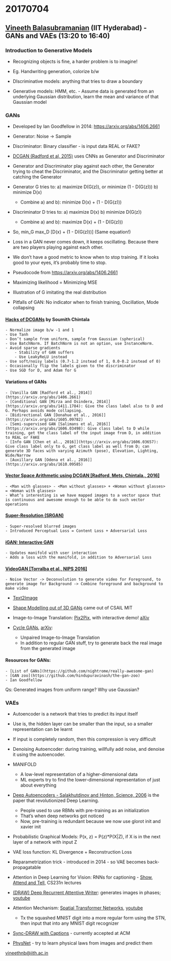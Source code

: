 # 20170704

## [Vineeth Balasubramanian](http://www.iith.ac.in/~vineethnb/) (IIT Hyderabad) - GANs and VAEs (13:20 to 16:40)

### Introduction to Generative Models

- Recognizing objects is fine, a harder problem is to imagine!

- Eg. Handwriting generation, colorize b/w

- DIscriminative models: anything that tries to draw a boundary

- Generative models: HMM, etc. - Assume data is generated from an underlying Gaussian distribution, learn the mean and variance of that Gaussian model

### GANs

- Developed by Ian Goodfellow in 2014: https://arxiv.org/abs/1406.2661

- Generator: Noise -> Sample

- Discriminator: Binary classifier - is input data REAL or FAKE?

- [DCGAN (Radford et al, 2015)](https://arxiv.org/abs/1511.06434) uses CNNs as Generator and Discriminator

- Generator and Discriminator play against each other, the Generator trying to cheat the Discriminator, and the Discriminator getting better at catching the Generator

- Generator G tries to:
    a) maximize D(G(z)), or minimize (1 - D(G(z)))
    b) minimize D(x)
    - Combine a) and b): minimize D(x) + (1 - D(G(z)))

- Discriminator D tries to:
    a) maximize D(x)
    b) minimize D(G(z))
    - Combine a) and b): maximize D(x) + (1 - D(G(z)))

- So, min_G max_D [D(x) + (1 - D(G(z)))] (Same equation!)

- Loss in a GAN never comes down, it keeps oscillating. Because there are two players playing against each other. 

- We don’t have a good metric to know when to stop training. If it looks good to your eyes, it’s probably time to stop.

- Pseudocode from https://arxiv.org/abs/1406.2661

- Maximizing likelihood = Minimizing MSE

- Illustration of G imitating the real distribution

- Pitfalls of GAN: No indicator when to finish training, Oscillation, Mode collapsing

#### [Hacks of DCGANs](https://github.com/soumith/ganhacks) by Soumith Chintala
    - Normalize image b/w -1 and 1
    - Use Tanh
    - Don’t sample from uniform, sample from Gaussian (spherical)
    - Use BatchNorm. If BatchNorm is not an option, use InstanceNorm.
    - Avoid sparse gradients
        - Stability of GAN suffers
        - Use LeakyReLU instead
    - Use soft/noisy labels (0.7-1.2 instead of 1, 0.0-0.2 instead of 0)
    - Occasionally flip the labels given to the discriminator
    - Use SGD for D, and Adam for G

#### Variations of GANs
    - [Vanilla GAN [Radford et al., 2014]](https://arxiv.org/abs/1406.2661)
    - [Conditional GAN [Mirza and Osindera, 2014]](https://arxiv.org/abs/1411.1784): Give the class label also to D and G. Perhaps avoids mode collapsing.
    - [Bidirectional GAN [Donahue et al., 2016]](https://arxiv.org/abs/1605.09782)
    - [Semi-supervised GAN [Salimans et al, 2016]](https://arxiv.org/abs/1606.03498): Give class label to D while training, get the class label of the input image from D, in addition to REAL or FAKE
    - [Info GAN [Chen et al., 2016]](https://arxiv.org/abs/1606.03657): Give class label only to G, get class label as well from D; can generate 3D faces with varying Azimuth (pose), Elevation, Lighting, Wide/Narrow
    - [Auxillary GAN [Odena et al., 2016]](https://arxiv.org/abs/1610.09585)

####  [Vector Space Arithmetic using DCGAN [Radford, Mets, Chintala., 2016]](https://arxiv.org/abs/1511.06434)
    - <Man with glasses> - <Man without glasses> + <Woman without glasses> = <Woman with glasses>
    - What’s interesting is we have mapped images to a vector space that is continuous and awesome enough to be able to do such vector operations

#### [Super-Resolution (SRGAN)](https://arxiv.org/abs/1609.04802)
    - Super-resolved blurred images
    - Introduced Perceptual Loss = Content Loss + Adversarial Loss

#### [iGAN: Interactive GAN](https://github.com/junyanz/iGAN)
    - Updates manifold with user interaction
    - Adds a loss with the manifold, in addition to Adversarial Loss

#### [VideoGAN [Torralba et al., NIPS 2016]](http://carlvondrick.com/tinyvideo/)
    - Noise Vector -> Deconvolution to generate video for Foreground, to generate image for Background -> Combine foreground and background to make video

- [Text2Image](https://arxiv.org/abs/1615.05396)

- [Shape Modelling out of 3D GANs](http://3dgan.csail.mit.edu) came out of CSAIL MIT

- Image-to-Image Translation: [Pix2Pix](https://phillipi.github.io/pix2pix), with interactive demo! [aXiv](https://arxiv.org/abs/1611.07004)

- [Cycle GANs](https://hardikbansal.github.io/CycleGANBlog), [arXiv](https://arxiv.org/abs/1703.10593):
    - Unpaired Image-to-Image Translation
    - In addition to regular GAN stuff, try to generate back the real image from the generated image

#### Resources for GANs:
    - [List of GANs](https://github.com/nightrome/really-awesome-gan)
    - [GAN zoo](https://github.com/hindupuravinash/the-gan-zoo)
    - Ian Goodfellow

Qs: Generated images from uniform range? Why use Gaussian?

### VAEs

- Autoencoder is a network that tries to predict its input itself

- Use is, the hidden layer can be smaller than the input, so a smaller representation can be learnt

- If input is completely random, then this compression is very difficult

- Denoising Autoencoder: during training, willfully add noise, and denoise it using the autoencoder.

- MANIFOLD
    - A low-level representation of a higher-dimensional data
    - ML experts try to find the lower-dimensional representation of just about everything

- [Deep Autoencoders - Salakhutdinov and Hinton, Science, 2006](https://www.cs.toronto.edu/~hinton/science.pdf) is the paper that revolutionized Deep Learning.
    - People used to use RBMs with pre-training as an initialization
    - That’s when deep networks got noticed
    - Now, pre-training is redundant because we now use glorot init and xavier init

- Probabilistic Graphical Models: P(x, z) = P(z)*P(X|Z), if X is in the next layer of a network with input Z

- VAE loss function: KL Divergence + Reconstruction Loss

- Reparametrization trick - introduced in 2014 - so VAE becomes back-propagatable

- Attention in Deep Learning for Vision: RNNs for captioning - [Show, Attend and Tell](https://arxiv.org/abs/1502.03044), CS231n lectures

- [(DRAW) Deep Recurrent Attentive Writer](https://arxiv.org/abs/1502.04623): generates images in phases; [youtube](https://www.youtube.com/watch?v=Zt-7MI9eKEo)

- Attention Mechanism: [Spatial Transformer Networks](https://arxiv.org/abs/1506.02025), [youtube](https://www.youtube.com/watch?v=6NOQC_fl1hQ)
    - Tx the squashed MNIST digit into a more regular form using the STN, then input that into any MNIST digit recognizer

- [Sync-DRAW with Captions](https://arxiv.org/abs/1611.10314) - currently accepted at ACM

- [PhysNet](https://arxiv.org/pdf/1603.01312.pdf) - try to learn physical laws from images and predict them

vineethnb@iith.ac.in